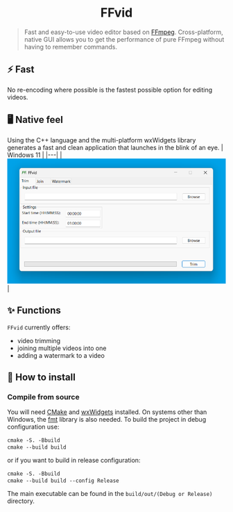 <h1 align="center">FFvid</h1>

> Fast and easy-to-use video editor based on [FFmpeg](https://ffmpeg.org). Cross-platform, native GUI allows you to get the performance of pure FFmpeg without having to remember commands.

## ⚡ Fast
No re-encoding where possible is the fastest possible option for editing videos.

## 🖥️ Native feel
Using the C++ language and the multi-platform wxWidgets library generates a fast and clean application that launches in the blink of an eye.
| Windows 11 |
|---|
| <img src="Screenshots/Windows.png" alt="Windows 11" width="512"/> |

## ✨ Functions
`FFvid` currently offers:
- video trimming
- joining multiple videos into one
- adding a watermark to a video

## 🚀 How to install

### Compile from source
You will need [CMake](https://cmake.org) and [wxWidgets](https://www.wxwidgets.org) installed. On systems other than Windows, the [fmt](https://fmt.dev) library is also needed. To build the project in debug configuration use:
```
cmake -S. -Bbuild
cmake --build build
```
or if you want to build in release configuration:
```
cmake -S. -Bbuild
cmake --build build --config Release
```
The main executable can be found in the `build/out/(Debug or Release)` directory.
